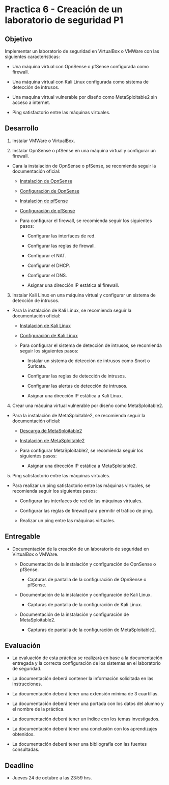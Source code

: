 # Practica 6 - Creación de un laboratorio de seguridad P1

## Objetivo

Implementar un laboratorio de seguridad en VirtualBox o VMWare con las siguientes características:

- Una máquina virtual con OpnSense o pfSense configurada como firewall.

- Una máquina virtual con Kali Linux configurada como sistema de detección de intrusos.

- Una maquina virtual vulnerable por diseño como MetaSploitable2 sin acceso a internet.

- Ping satisfactorio entre las máquinas virtuales.

## Desarrollo

1. Instalar VMWare o VirtualBox.

2. Instalar OpnSense o pfSense en una máquina virtual y configurar un firewall.

- Cara la instalación de OpnSense o pfSense, se recomienda seguir la documentación oficial:

  - [Instalación de OpnSense](https://docs.opnsense.org/manual/install.html)

  - [Configuración de OpnSense](https://docs.opnsense.org/manual/how-tos.html)

  - [Instalación de pfSense](https://docs.netgate.com/pfsense/en/latest/install/index.html)

  - [Configuración de pfSense](https://docs.netgate.com/pfsense/en/latest/book/index.html)

  - Para configurar el firewall, se recomienda seguir los siguientes pasos:

    - Configurar las interfaces de red.

    - Configurar las reglas de firewall.

    - Configurar el NAT.

    - Configurar el DHCP.

    - Configurar el DNS.

    - Asignar una dirección IP estática al firewall.

3. Instalar Kali Linux en una máquina virtual y configurar un sistema de detección de intrusos.

- Para la instalación de Kali Linux, se recomienda seguir la documentación oficial:

  - [Instalación de Kali Linux](https://www.kali.org/docs/installation/)

  - [Configuración de Kali Linux](https://www.kali.org/docs/)

  - Para configurar el sistema de detección de intrusos, se recomienda seguir los siguientes pasos:

    - Instalar un sistema de detección de intrusos como Snort o Suricata.

    - Configurar las reglas de detección de intrusos.

    - Configurar las alertas de detección de intrusos.

    - Asignar una dirección IP estática a Kali Linux.

4. Crear una máquina virtual vulnerable por diseño como MetaSploitable2.

- Para la instalación de MetaSploitable2, se recomienda seguir la documentación oficial:

  - [Descarga de MetaSploitable2](https://sourceforge.net/projects/metasploitable/files/Metasploitable2/)

  - [Instalación de MetaSploitable2](https://docs.rapid7.com/metasploit/metasploitable-2-exploitability-guide/)

  - Para configurar MetaSploitable2, se recomienda seguir los siguientes pasos:

    - Asignar una dirección IP estática a MetaSploitable2.

5. Ping satisfactorio entre las máquinas virtuales.

- Para realizar un ping satisfactorio entre las máquinas virtuales, se recomienda seguir los siguientes pasos:

  - Configurar las interfaces de red de las máquinas virtuales.

  - Configurar las reglas de firewall para permitir el tráfico de ping.

  - Realizar un ping entre las máquinas virtuales.

## Entregable

- Documentación de la creación de un laboratorio de seguridad en VirtualBox o VMWare.
  - Documentación de la instalación y configuración de OpnSense o pfSense.
    - Capturas de pantalla de la configuración de OpnSense o pfSense.

  - Documentación de la instalación y configuración de Kali Linux.
    - Capturas de pantalla de la configuración de Kali Linux.

  - Documentación de la instalación y configuración de MetaSploitable2.
    - Capturas de pantalla de la configuración de MetaSploitable2.

## Evaluación

- La evaluación de esta práctica se realizará en base a la documentación entregada y la correcta configuración de los sistemas en el laboratorio de seguridad.

- La documentación deberá contener la información solicitada en las instrucciones.
- La documentación deberá tener una extensión mínima de 3 cuartillas.
- La documentación deberá tener una portada con los datos del alumno y el nombre de la práctica.
- La documentación deberá tener un índice con los temas investigados.
- La documentación deberá tener una conclusión con los aprendizajes obtenidos.
- La documentación deberá tener una bibliografía con las fuentes consultadas.

## Deadline

- Jueves 24 de octubre a las 23:59 hrs.

